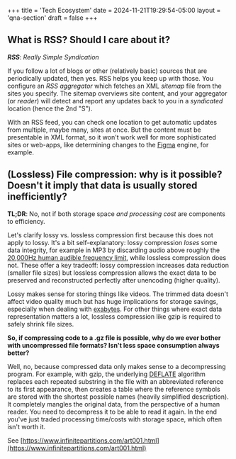 +++
title = 'Tech Ecosystem'
date = 2024-11-21T19:29:54-05:00
layout = 'qna-section'
draft = false
+++

## What is RSS? Should I care about it?

**_RSS_**: _Really Simple Syndication_

If you follow a lot of blogs or other (relatively basic) sources that are periodically updated, then yes. RSS helps you keep up with those. You configure an _RSS aggregator_ which fetches an XML _sitemap_ file from the sites you specify. The sitemap overviews site content, and your aggregator (or _reader_) will detect and report any updates back to you in a _syndicated_ location (hence the 2nd "S").

With an RSS feed, you can check one location to get automatic updates from multiple, maybe many, sites at once. But the content must be presentable in XML format, so it won't work well for more sophisticated sites or web-apps, like determining changes to the [Figma](https://www.figma.com/) engine, for example.

## (Lossless) File compression: why is it possible? Doesn't it imply that data is usually stored inefficiently?

**TL;DR**: No, not if both storage space _and processing cost_ are components to efficiency.

Let's clarify lossy vs. lossless compression first because this does not apply to lossy. It's a bit self-explanatory: lossy compression _loses_ some data integrity, for example in MP3 by discarding audio above roughly the [20,000Hz human audible frequency limit](https://interview.orpheus.network/spectral-analysis.php), while lossless compression does not. These offer a key tradeoff: lossy compression increases data reduction (smaller file sizes) but lossless compression allows the exact data to be preserved and reconstructed perfectly after unencoding (higher quality).

Lossy makes sense for storing things like videos. The trimmed data doesn't affect video quality much but has huge implications for storage savings, especially when dealing with [exabytes](https://what-if.xkcd.com/63/). For other things where exact data representation matters a lot, lossless compression like gzip is required to safely shrink file sizes.

**So, if compressing code to a .gz file is possible, why do we ever bother with uncompressed file formats? Isn't less space consumption always better?**

Well, no, because compressed data only makes sense to a decompressing program. For example, with gzip, the underlying [DEFLATE](https://en.wikipedia.org/wiki/Deflate) algorithm replaces each repeated substring in the file with an abbreviated reference to its first appearance, then creates a table where the reference symbols are stored with the shortest possible names (heavily simplified description). It completely mangles the original data, from the perspective of a human reader. You need to decompress it to be able to read it again. In the end you've just traded processing time/costs with storage space, which often isn't worth it.

See [https://www.infinitepartitions.com/art001.html](https://www.infinitepartitions.com/art001.html)
